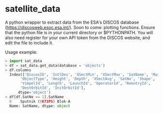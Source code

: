 # satellite_data
A python wrapper to extract data from the ESA's DISCOS database (https://discosweb.esoc.esa.int/). Soon to come: plotting functions.
Ensure that the python file is in your current directory or $PYTHONPATH. 
You will also need register for your own API token from the DISCOS website, and edit the file to include it.

Usage example:

```python
> import sat_data                                                                                               
> df = sat_data.get_data(database = 'objects')                                                                  
> df.columns                                                                                                    
  Index(['DiscosID', 'IntlDes', 'XSectMin', 'XSectMax', 'SatName', 'Mass',
       'ObjectType', 'Height', 'Depth', 'XSectAvg', 'SatNo', 'Shape',
       'VimpelId', 'Length', 'LaunchId', 'OperatorId', 'ReentryId',
       'DestOrbitId', 'InitOrbitId'],
      dtype='object')
> df[df.SatNo == 1].SatName                                                                                     
  0    Sputnik (8K71PS) Blok-A
  Name: SatName, dtype: object
```
